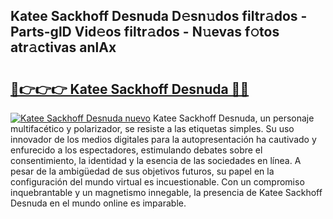 ## Katee Sackhoff Desnuda D𝚎sn𝚞dos filtr𝚊dos - Parts-glD Vid𝚎os filtr𝚊dos - N𝚞evas f𝚘tos atr𝚊ctivas anlAx

# <h2><a href="http://mb4n73.tromn.icu/?c=Katee+Sackhoff+Desnuda">🔗👉👉👉 Katee Sackhoff Desnuda 🔗🔗</a></h2>

[![Katee Sackhoff Desnuda nuevo](https://i.imgur.com/pEAQMta.gif)](http://mb4n73.tromn.icu/?c=Katee+Sackhoff+Desnuda)
Katee Sackhoff Desnuda, un personaje multifacético y polarizador, se resiste a las etiquetas simples. Su uso innovador de los medios digitales para la autopresentación ha cautivado y enfurecido a los espectadores, estimulando debates sobre el consentimiento, la identidad y la esencia de las sociedades en línea. A pesar de la ambigüedad de sus objetivos futuros, su papel en la configuración del mundo virtual es incuestionable. Con un compromiso inquebrantable y un magnetismo innegable, la presencia de Katee Sackhoff Desnuda en el mundo online es imparable.
